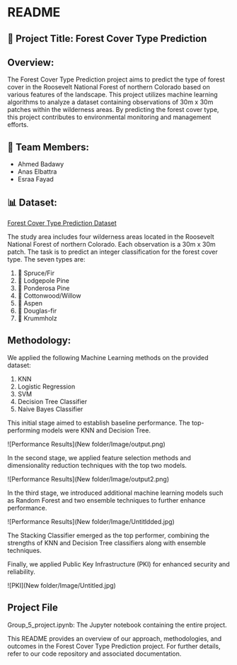 # README

## 🌲 Project Title: Forest Cover Type Prediction 


## Overview:
The Forest Cover Type Prediction project aims to predict the type of forest cover in the Roosevelt National Forest of northern Colorado based on various features of the landscape. This project utilizes machine learning algorithms to analyze a dataset containing observations of 30m x 30m patches within the wilderness areas. By predicting the forest cover type, this project contributes to environmental monitoring and management efforts.


## 👥 Team Members: 
- Ahmed Badawy
- Anas Elbattra
- Esraa Fayad

## 📊 Dataset: 
[Forest Cover Type Prediction Dataset](https://www.kaggle.com/competitions/forest-cover-type-prediction/data)

The study area includes four wilderness areas located in the Roosevelt National Forest of northern Colorado. Each observation is a 30m x 30m patch. The task is to predict an integer classification for the forest cover type. The seven types are:
1. 🌲 Spruce/Fir
2. 🌲 Lodgepole Pine
3. 🌲 Ponderosa Pine
4. 🌳 Cottonwood/Willow
5. 🌳 Aspen
6. 🌲 Douglas-fir
7. 🌳 Krummholz

## Methodology:

We applied the following Machine Learning methods on the provided dataset:
1.  KNN
2.  Logistic Regression
3.  SVM
4.  Decision Tree Classifier
5.  Naive Bayes Classifier

This initial stage aimed to establish baseline performance. The top-performing models were KNN and Decision Tree.

![Performance Results](New folder/Image/output.png)

In the second stage, we applied feature selection methods and dimensionality reduction techniques with the top two models.

![Performance Results](New folder/Image/output2.png)

In the third stage, we introduced additional machine learning models such as Random Forest and two ensemble techniques to further enhance performance.

![Performance Results](New folder/Image/Untitldded.jpg)

The Stacking Classifier emerged as the top performer, combining the strengths of KNN and Decision Tree classifiers along with ensemble techniques.

Finally, we applied Public Key Infrastructure (PKI) for enhanced security and reliability.

![PKI](New folder/Image/Untitled.jpg)


## Project File
Group_5_project.ipynb: The Jupyter notebook containing the entire project.


This README provides an overview of our approach, methodologies, and outcomes in the Forest Cover Type Prediction project. For further details, refer to our code repository and associated documentation.

